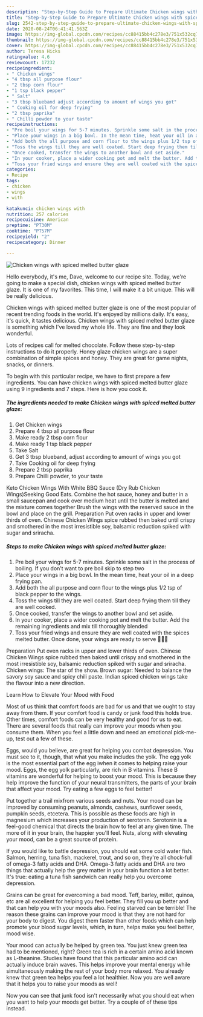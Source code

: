```yaml
---
description: "Step-by-Step Guide to Prepare Ultimate Chicken wings with spiced melted butter glaze"
title: "Step-by-Step Guide to Prepare Ultimate Chicken wings with spiced melted butter glaze"
slug: 2542-step-by-step-guide-to-prepare-ultimate-chicken-wings-with-spiced-melted-butter-glaze
date: 2020-08-24T06:41:41.563Z
image: https://img-global.cpcdn.com/recipes/cc88415bb4c278e3/751x532cq70/chicken-wings-with-spiced-melted-butter-glaze-recipe-main-photo.jpg
thumbnail: https://img-global.cpcdn.com/recipes/cc88415bb4c278e3/751x532cq70/chicken-wings-with-spiced-melted-butter-glaze-recipe-main-photo.jpg
cover: https://img-global.cpcdn.com/recipes/cc88415bb4c278e3/751x532cq70/chicken-wings-with-spiced-melted-butter-glaze-recipe-main-photo.jpg
author: Teresa Hicks
ratingvalue: 4.6
reviewcount: 17232
recipeingredient:
- " Chicken wings"
- "4 tbsp all purpose flour"
- "2 tbsp corn flour"
- "1 tsp black pepper"
- " Salt"
- "3 tbsp blueband adjust according to amount of wings you got"
- " Cooking oil for deep frying"
- "2 tbsp paprika"
- " Chilli powder to your taste"
recipeinstructions:
- "Pre boil your wings for 5-7 minutes. Sprinkle some salt in the process of boiling. If you don’t want to pre boil skip to step two"
- "Place your wings in a big bowl. In the mean time, heat your oil in a deep frying pan."
- "Add both the all purpose and corn flour to the wings plus 1/2 tsp of black pepper to the wings."
- "Toss the wings till they are well coated. Start deep frying them till they are well cooked."
- "Once cooked, transfer the wings to another bowl and set aside."
- "In your cooker, place a wider cooking pot and melt the butter. Add the remaining ingredients and mix till thoroughly blended"
- "Toss your fried wings and ensure they are well coated with the spices melted butter. Once done, your wings are ready to serve 🤤🤤🤤"
categories:
- Recipe
tags:
- chicken
- wings
- with

katakunci: chicken wings with 
nutrition: 257 calories
recipecuisine: American
preptime: "PT30M"
cooktime: "PT57M"
recipeyield: "2"
recipecategory: Dinner

---
```



![Chicken wings with spiced melted butter glaze](https://img-global.cpcdn.com/recipes/cc88415bb4c278e3/751x532cq70/chicken-wings-with-spiced-melted-butter-glaze-recipe-main-photo.jpg)

Hello everybody, it's me, Dave, welcome to our recipe site. Today, we're going to make a special dish, chicken wings with spiced melted butter glaze. It is one of my favorites. This time, I will make it a bit unique. This will be really delicious.

Chicken wings with spiced melted butter glaze is one of the most popular of recent trending foods in the world. It's enjoyed by millions daily. It's easy, it's quick, it tastes delicious. Chicken wings with spiced melted butter glaze is something which I've loved my whole life. They are fine and they look wonderful.

Lots of recipes call for melted chocolate. Follow these step-by-step instructions to do it properly. Honey glaze chicken wings are a super combination of simple spices and honey. They are great for game nights, snacks, or dinners.


To begin with this particular recipe, we have to first prepare a few ingredients. You can have chicken wings with spiced melted butter glaze using 9 ingredients and 7 steps. Here is how you cook it.

<!--inarticleads1-->

##### The ingredients needed to make Chicken wings with spiced melted butter glaze:

1. Get  Chicken wings
1. Prepare 4 tbsp all purpose flour
1. Make ready 2 tbsp corn flour
1. Make ready 1 tsp black pepper
1. Take  Salt
1. Get 3 tbsp blueband, adjust according to amount of wings you got
1. Take  Cooking oil for deep frying
1. Prepare 2 tbsp paprika
1. Prepare  Chilli powder, to your taste


Keto Chicken Wings With White BBQ Sauce (Dry Rub Chicken Wings)Seeking Good Eats. Combine the hot sauce, honey and butter in a small saucepan and cook over medium heat until the butter is melted and the mixture comes together Brush the wings with the reserved sauce in the bowl and place on the grill. Preparation Put oven racks in upper and lower thirds of oven. Chinese Chicken Wings spice rubbed then baked until crispy and smothered in the most irresistible soy, balsamic reduction spiked with sugar and sriracha. 

<!--inarticleads2-->

##### Steps to make Chicken wings with spiced melted butter glaze:

1. Pre boil your wings for 5-7 minutes. Sprinkle some salt in the process of boiling. If you don’t want to pre boil skip to step two
1. Place your wings in a big bowl. In the mean time, heat your oil in a deep frying pan.
1. Add both the all purpose and corn flour to the wings plus 1/2 tsp of black pepper to the wings.
1. Toss the wings till they are well coated. Start deep frying them till they are well cooked.
1. Once cooked, transfer the wings to another bowl and set aside.
1. In your cooker, place a wider cooking pot and melt the butter. Add the remaining ingredients and mix till thoroughly blended
1. Toss your fried wings and ensure they are well coated with the spices melted butter. Once done, your wings are ready to serve 🤤🤤🤤


Preparation Put oven racks in upper and lower thirds of oven. Chinese Chicken Wings spice rubbed then baked until crispy and smothered in the most irresistible soy, balsamic reduction spiked with sugar and sriracha. Chicken wings: The star of the show. Brown sugar: Needed to balance the savory soy sauce and spicy chili paste. Indian spiced chicken wings take the flavour into a new direction. 

Learn How to Elevate Your Mood with Food


Most of us think that comfort foods are bad for us and that we ought to stay away from them. If your comfort food is candy or junk food this holds true. Other times, comfort foods can be very healthy and good for us to eat. There are several foods that really can improve your moods when you consume them. When you feel a little down and need an emotional pick-me-up, test out a few of these.

Eggs, would you believe, are great for helping you combat depression. You must see to it, though, that what you make includes the yolk. The egg yolk is the most essential part of the egg iwhen it comes to helping raise your mood. Eggs, the egg yolk particularly, are rich in B vitamins. These B vitamins are wonderful for helping to boost your mood. This is because they help improve the function of your neural transmitters, the parts of your brain that affect your mood. Try eating a few eggs to feel better!

Put together a trail mixfrom various seeds and nuts. Your mood can be improved by consuming peanuts, almonds, cashews, sunflower seeds, pumpkin seeds, etcetera. This is possible as these foods are high in magnesium which increases your production of serotonin. Serotonin is a feel-good chemical that directs the brain how to feel at any given time. The more of it in your brain, the happier you'll feel. Nuts, along with elevating your mood, can be a great source of protein.

If you would like to battle depression, you should eat some cold water fish. Salmon, herring, tuna fish, mackerel, trout, and so on, they're all chock-full of omega-3 fatty acids and DHA. Omega-3 fatty acids and DHA are two things that actually help the grey matter in your brain function a lot better. It's true: eating a tuna fish sandwich can really help you overcome depression. 

Grains can be great for overcoming a bad mood. Teff, barley, millet, quinoa, etc are all excellent for helping you feel better. They fill you up better and that can help you with your moods also. Feeling starved can be terrible! The reason these grains can improve your mood is that they are not hard for your body to digest. You digest them faster than other foods which can help promote your blood sugar levels, which, in turn, helps make you feel better, mood wise.

Your mood can actually be helped by green tea. You just knew green tea had to be mentioned, right? Green tea is rich in a certain amino acid known as L-theanine. Studies have found that this particular amino acid can actually induce brain waves. This helps improve your mental energy while simultaneously making the rest of your body more relaxed. You already knew that green tea helps you feel a lot healthier. Now you are well aware that it helps you to raise your moods as well!

Now you can see that junk food isn't necessarily what you should eat when you want to help your moods get better. Try  a  couple of  of  these  tips  instead.

